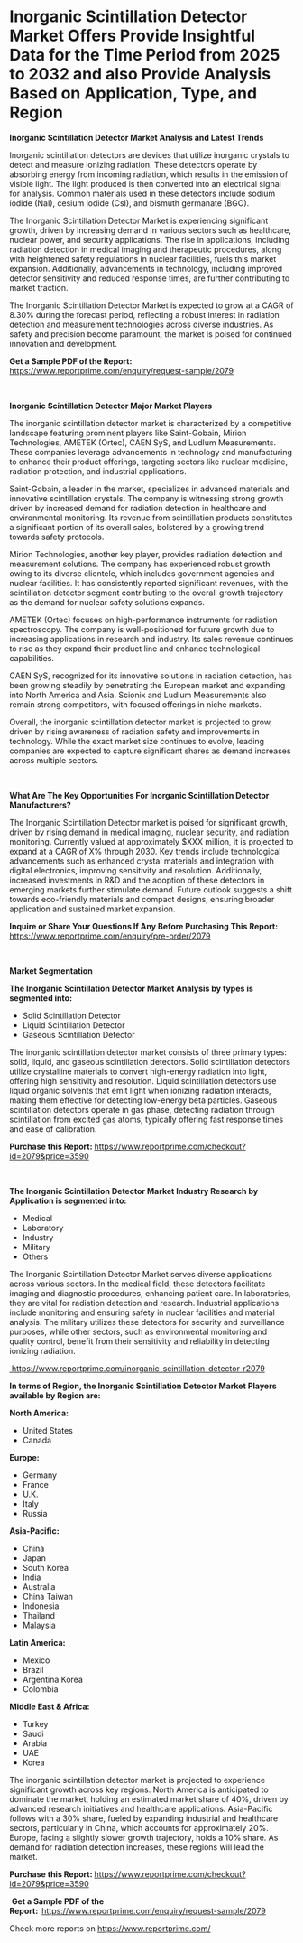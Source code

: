 <p><h1>Inorganic Scintillation Detector Market Offers Provide Insightful Data for the Time Period from 2025 to 2032 and also Provide Analysis Based on Application, Type, and Region</h1></p><p><strong>Inorganic Scintillation Detector Market Analysis and Latest Trends</strong></p>
<p><p>Inorganic scintillation detectors are devices that utilize inorganic crystals to detect and measure ionizing radiation. These detectors operate by absorbing energy from incoming radiation, which results in the emission of visible light. The light produced is then converted into an electrical signal for analysis. Common materials used in these detectors include sodium iodide (NaI), cesium iodide (CsI), and bismuth germanate (BGO). </p><p>The Inorganic Scintillation Detector Market is experiencing significant growth, driven by increasing demand in various sectors such as healthcare, nuclear power, and security applications. The rise in applications, including radiation detection in medical imaging and therapeutic procedures, along with heightened safety regulations in nuclear facilities, fuels this market expansion. Additionally, advancements in technology, including improved detector sensitivity and reduced response times, are further contributing to market traction. </p><p>The Inorganic Scintillation Detector Market is expected to grow at a CAGR of 8.30% during the forecast period, reflecting a robust interest in radiation detection and measurement technologies across diverse industries. As safety and precision become paramount, the market is poised for continued innovation and development.</p></p>
<p><strong>Get a Sample PDF of the Report:&nbsp;</strong> <a href="https://www.reportprime.com/enquiry/request-sample/2079?utm_campaign=2937&utm_medium=2&utm_source=Github&utm_content=ia&utm_term=18032025&utm_id=inorganic-scintillation-detector">https://www.reportprime.com/enquiry/request-sample/2079</a></p>
<p>&nbsp;</p>
<p><strong>Inorganic Scintillation Detector Major Market Players</strong></p>
<p><p>The inorganic scintillation detector market is characterized by a competitive landscape featuring prominent players like Saint-Gobain, Mirion Technologies, AMETEK (Ortec), CAEN SyS, and Ludlum Measurements. These companies leverage advancements in technology and manufacturing to enhance their product offerings, targeting sectors like nuclear medicine, radiation protection, and industrial applications.</p><p>Saint-Gobain, a leader in the market, specializes in advanced materials and innovative scintillation crystals. The company is witnessing strong growth driven by increased demand for radiation detection in healthcare and environmental monitoring. Its revenue from scintillation products constitutes a significant portion of its overall sales, bolstered by a growing trend towards safety protocols.</p><p>Mirion Technologies, another key player, provides radiation detection and measurement solutions. The company has experienced robust growth owing to its diverse clientele, which includes government agencies and nuclear facilities. It has consistently reported significant revenues, with the scintillation detector segment contributing to the overall growth trajectory as the demand for nuclear safety solutions expands.</p><p>AMETEK (Ortec) focuses on high-performance instruments for radiation spectroscopy. The company is well-positioned for future growth due to increasing applications in research and industry. Its sales revenue continues to rise as they expand their product line and enhance technological capabilities.</p><p>CAEN SyS, recognized for its innovative solutions in radiation detection, has been growing steadily by penetrating the European market and expanding into North America and Asia. Scionix and Ludlum Measurements also remain strong competitors, with focused offerings in niche markets.</p><p>Overall, the inorganic scintillation detector market is projected to grow, driven by rising awareness of radiation safety and improvements in technology. While the exact market size continues to evolve, leading companies are expected to capture significant shares as demand increases across multiple sectors.</p></p>
<p>&nbsp;</p>
<p><strong>What Are The Key Opportunities For Inorganic Scintillation Detector Manufacturers?</strong></p>
<p><p>The Inorganic Scintillation Detector market is poised for significant growth, driven by rising demand in medical imaging, nuclear security, and radiation monitoring. Currently valued at approximately $XXX million, it is projected to expand at a CAGR of X% through 2030. Key trends include technological advancements such as enhanced crystal materials and integration with digital electronics, improving sensitivity and resolution. Additionally, increased investments in R&D and the adoption of these detectors in emerging markets further stimulate demand. Future outlook suggests a shift towards eco-friendly materials and compact designs, ensuring broader application and sustained market expansion.</p></p>
<p><strong>Inquire or Share Your Questions If Any Before Purchasing This Report:</strong> <a href="https://www.reportprime.com/enquiry/pre-order/2079?utm_campaign=2937&utm_medium=2&utm_source=Github&utm_content=ia&utm_term=18032025&utm_id=inorganic-scintillation-detector">https://www.reportprime.com/enquiry/pre-order/2079</a></p>
<p>&nbsp;</p>
<p><strong>Market Segmentation</strong></p>
<p><strong>The Inorganic Scintillation Detector Market Analysis by types is segmented into:</strong></p>
<p><ul><li>Solid Scintillation Detector</li><li>Liquid Scintillation Detector</li><li>Gaseous Scintillation Detector</li></ul></p>
<p><p>The inorganic scintillation detector market consists of three primary types: solid, liquid, and gaseous scintillation detectors. Solid scintillation detectors utilize crystalline materials to convert high-energy radiation into light, offering high sensitivity and resolution. Liquid scintillation detectors use liquid organic solvents that emit light when ionizing radiation interacts, making them effective for detecting low-energy beta particles. Gaseous scintillation detectors operate in gas phase, detecting radiation through scintillation from excited gas atoms, typically offering fast response times and ease of calibration.</p></p>
<p><strong>Purchase this Report:&nbsp;</strong><a href="https://www.reportprime.com/checkout?id=2079&price=3590&utm_campaign=2937&utm_medium=2&utm_source=Github&utm_content=ia&utm_term=18032025&utm_id=inorganic-scintillation-detector">https://www.reportprime.com/checkout?id=2079&price=3590</a></p>
<p>&nbsp;</p>
<p><strong>The Inorganic Scintillation Detector Market Industry Research by Application is segmented into:</strong></p>
<p><ul><li>Medical</li><li>Laboratory</li><li>Industry</li><li>Military</li><li>Others</li></ul></p>
<p><p>The Inorganic Scintillation Detector Market serves diverse applications across various sectors. In the medical field, these detectors facilitate imaging and diagnostic procedures, enhancing patient care. In laboratories, they are vital for radiation detection and research. Industrial applications include monitoring and ensuring safety in nuclear facilities and material analysis. The military utilizes these detectors for security and surveillance purposes, while other sectors, such as environmental monitoring and quality control, benefit from their sensitivity and reliability in detecting ionizing radiation.</p></p>
<p><a href="https://www.reportprime.com/inorganic-scintillation-detector-r2079?utm_campaign=2937&utm_medium=2&utm_source=Github&utm_content=ia&utm_term=18032025&utm_id=inorganic-scintillation-detector">&nbsp;https://www.reportprime.com/inorganic-scintillation-detector-r2079</a></p>
<p><strong>In terms of Region, the Inorganic Scintillation Detector Market Players available by Region are:</strong></p>
<p>
    <p> <strong> North America: </strong>
        <ul>
            <li>United States</li>
            <li>Canada</li>
        </ul>
        </p> 
    <p> <strong> Europe: </strong>
        <ul>
            <li>Germany</li>
            <li>France</li>
            <li>U.K.</li>
            <li>Italy</li>
            <li>Russia</li>
        </ul>
        </p> 
    <p> <strong> Asia-Pacific: </strong>
        <ul>
            <li>China</li>
            <li>Japan</li>
            <li>South Korea</li>
            <li>India</li>
            <li>Australia</li>
            <li>China Taiwan</li>
            <li>Indonesia</li>
            <li>Thailand</li>
            <li>Malaysia</li>
        </ul>
        </p> 
    <p> <strong> Latin America: </strong>
        <ul>
            <li>Mexico</li>
            <li>Brazil</li>
            <li>Argentina Korea</li>
            <li>Colombia</li>
        </ul>
        </p> 
    <p> <strong> Middle East & Africa: </strong>
        <ul>
            <li>Turkey</li>
            <li>Saudi</li>
            <li>Arabia</li>
            <li>UAE</li>
            <li>Korea</li>
        </ul>
    </p>
    </p>
<p><p>The inorganic scintillation detector market is projected to experience significant growth across key regions. North America is anticipated to dominate the market, holding an estimated market share of 40%, driven by advanced research initiatives and healthcare applications. Asia-Pacific follows with a 30% share, fueled by expanding industrial and healthcare sectors, particularly in China, which accounts for approximately 20%. Europe, facing a slightly slower growth trajectory, holds a 10% share. As demand for radiation detection increases, these regions will lead the market.</p></p>
<p><strong>Purchase this Report: </strong><a href="https://www.reportprime.com/checkout?id=2079&price=3590&utm_campaign=2937&utm_medium=2&utm_source=Github&utm_content=ia&utm_term=18032025&utm_id=inorganic-scintillation-detector">https://www.reportprime.com/checkout?id=2079&price=3590</a></p>
<p>&nbsp;<strong>Get a Sample PDF of the Report:&nbsp;&nbsp;</strong><a href="https://www.reportprime.com/enquiry/request-sample/2079?utm_campaign=2937&utm_medium=2&utm_source=Github&utm_content=ia&utm_term=18032025&utm_id=inorganic-scintillation-detector">https://www.reportprime.com/enquiry/request-sample/2079</a></p>
<p><strong></strong></p>
<p>Check more reports on <a href="https://www.reportprime.com/?utm_campaign=2937&utm_medium=2&utm_source=Github&utm_content=ia&utm_term=18032025&utm_id=inorganic-scintillation-detector">https://www.reportprime.com/</a></p>